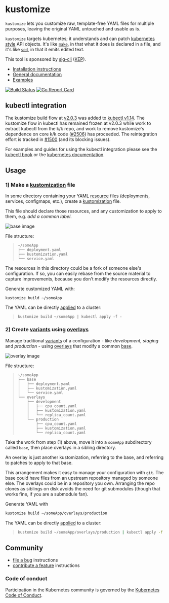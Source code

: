# kustomize

`kustomize` lets you customize raw, template-free YAML
files for multiple purposes, leaving the original YAML
untouched and usable as is.

`kustomize` targets kubernetes; it understands and can
patch [kubernetes style] API objects.  It's like
[`make`], in that what it does is declared in a file,
and it's like [`sed`], in that it emits edited text.

This tool is sponsored by [sig-cli] ([KEP]).

 - [Installation instructions](https://kubernetes-sigs.github.io/kustomize/installation)
 - [General documentation](https://kubernetes-sigs.github.io/kustomize)
 - [Examples](examples)

[![Build Status](https://prow.k8s.io/badge.svg?jobs=kustomize-presubmit-master)](https://prow.k8s.io/job-history/kubernetes-jenkins/pr-logs/directory/kustomize-presubmit-master)
[![Go Report Card](https://goreportcard.com/badge/github.com/kubernetes-sigs/kustomize)](https://goreportcard.com/report/github.com/kubernetes-sigs/kustomize)

## kubectl integration

The kustomize build flow at [v2.0.3] was added
to [kubectl v1.14][kubectl announcement].  The kustomize
flow in kubectl has remained frozen at v2.0.3 while work
to extract kubectl from the k/k repo, and work to remove
kustomize's dependence on core k/k code ([#2506]) has proceeded.
The reintegration effort is tracked in [#1500] (and its blocking
issues).

[v2.0.3]: /../../tree/v2.0.3
[#2506]: https://github.com/kubernetes-sigs/kustomize/issues/2506
[#1500]: https://github.com/kubernetes-sigs/kustomize/issues/1500

For examples and guides for using the kubectl integration please
see the [kubectl book] or the [kubernetes documentation].

## Usage


### 1) Make a [kustomization] file

In some directory containing your YAML [resource]
files (deployments, services, configmaps, etc.), create a
[kustomization] file.

This file should declare those resources, and any
customization to apply to them, e.g. _add a common
label_.

![base image][imageBase]

File structure:

> ```
> ~/someApp
> ├── deployment.yaml
> ├── kustomization.yaml
> └── service.yaml
> ```

The resources in this directory could be a fork of
someone else's configuration.  If so, you can easily
rebase from the source material to capture
improvements, because you don't modify the resources
directly.

Generate customized YAML with:

```
kustomize build ~/someApp
```

The YAML can be directly [applied] to a cluster:

> ```
> kustomize build ~/someApp | kubectl apply -f -
> ```


### 2) Create [variants] using [overlays]

Manage traditional [variants] of a configuration - like
_development_, _staging_ and _production_ - using
[overlays] that modify a common [base].

![overlay image][imageOverlay]

File structure:
> ```
> ~/someApp
> ├── base
> │   ├── deployment.yaml
> │   ├── kustomization.yaml
> │   └── service.yaml
> └── overlays
>     ├── development
>     │   ├── cpu_count.yaml
>     │   ├── kustomization.yaml
>     │   └── replica_count.yaml
>     └── production
>         ├── cpu_count.yaml
>         ├── kustomization.yaml
>         └── replica_count.yaml
> ```

Take the work from step (1) above, move it into a
`someApp` subdirectory called `base`, then
place overlays in a sibling directory.

An overlay is just another kustomization, referring to
the base, and referring to patches to apply to that
base.

This arrangement makes it easy to manage your
configuration with `git`.  The base could have files
from an upstream repository managed by someone else.
The overlays could be in a repository you own.
Arranging the repo clones as siblings on disk avoids
the need for git submodules (though that works fine, if
you are a submodule fan).

Generate YAML with

```sh
kustomize build ~/someApp/overlays/production
```

The YAML can be directly [applied] to a cluster:

> ```sh
> kustomize build ~/someApp/overlays/production | kubectl apply -f -
> ```

## Community

- [file a bug](https://kubernetes-sigs.github.io/kustomize/contributing/bugs/) instructions
- [contribute a feature](https://kubernetes-sigs.github.io/kustomize/contributing/features/) instructions

### Code of conduct

Participation in the Kubernetes community
is governed by the [Kubernetes Code of Conduct].

[`make`]: https://www.gnu.org/software/make
[`sed`]: https://www.gnu.org/software/sed
[DAM]: https://kubernetes-sigs.github.io/kustomize/api-reference/glossary#declarative-application-management
[KEP]: https://github.com/kubernetes/enhancements/blob/master/keps/sig-cli/2377-Kustomize/README.md
[Kubernetes Code of Conduct]: code-of-conduct.md
[applied]: https://kubernetes-sigs.github.io/kustomize/api-reference/glossary#apply
[base]: https://kubernetes-sigs.github.io/kustomize/api-reference/glossary#base
[declarative configuration]: https://kubernetes-sigs.github.io/kustomize/api-reference/glossary#declarative-application-management
[imageBase]: docs/images/base.jpg
[imageOverlay]: docs/images/overlay.jpg
[kubectl announcement]: https://kubernetes.io/blog/2019/03/25/kubernetes-1-14-release-announcement
[kubectl book]: https://kubectl.docs.kubernetes.io/guides/introduction/kustomize/
[kubernetes documentation]: https://kubernetes.io/docs/tasks/manage-kubernetes-objects/kustomization/
[kubernetes style]: https://kubernetes-sigs.github.io/kustomize/api-reference/glossary#kubernetes-style-object
[kustomization]: https://kubernetes-sigs.github.io/kustomize/api-reference/glossary#kustomization
[overlay]: https://kubernetes-sigs.github.io/kustomize/api-reference/glossary#overlay
[overlays]: https://kubernetes-sigs.github.io/kustomize/api-reference/glossary#overlay
[release page]: https://github.com/kubernetes-sigs/kustomize/releases
[resource]: https://kubernetes-sigs.github.io/kustomize/api-reference/glossary#resource
[resources]: https://kubernetes-sigs.github.io/kustomize/api-reference/glossary#resource
[sig-cli]: https://github.com/kubernetes/community/blob/master/sig-cli/README.md
[variant]: https://kubernetes-sigs.github.io/kustomize/api-reference/glossary#variant
[variants]: https://kubernetes-sigs.github.io/kustomize/api-reference/glossary#variant
[v2.0.3]: https://github.com/kubernetes-sigs/kustomize/releases/tag/v2.0.3
[v2.1.0]: https://github.com/kubernetes-sigs/kustomize/releases/tag/v2.1.0
[workflows]: https://kubernetes-sigs.github.io/kustomize/guides
